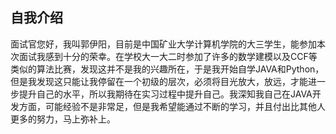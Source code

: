 ## 自我介绍

面试官您好，我叫郭伊阳，目前是中国矿业大学计算机学院的大三学生，能参加本次面试我感到十分的荣幸。在学校大一大二时参加了许多的数学建模以及CCF等类似的算法比赛，发现这并不是我的兴趣所在，于是我开始自学JAVA和Python，但是我发现这只能让我停留在一个初级的层次，必须将目光放大，放远，才能进一步提升自己的水平，所以我期待在实习过程中提升自己。我深知我自己在JAVA开发方面，可能经验不是非常足，但是我希望能通过不断的学习，并且付出比其他人更多的努力，马上弥补上。

